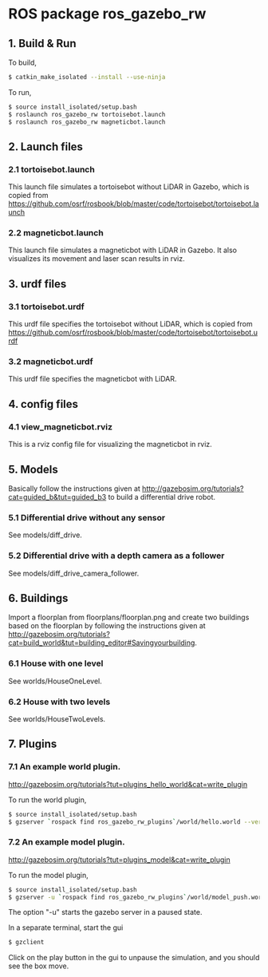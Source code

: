 # ROS package ros_gazebo_rw

## 1. Build & Run

To build,

```bash
$ catkin_make_isolated --install --use-ninja
```

To run,

```bash
$ source install_isolated/setup.bash
$ roslaunch ros_gazebo_rw tortoisebot.launch
$ roslaunch ros_gazebo_rw magneticbot.launch
```

## 2. Launch files

### 2.1 tortoisebot.launch

This launch file simulates a tortoisebot without LiDAR in Gazebo, which is copied from https://github.com/osrf/rosbook/blob/master/code/tortoisebot/tortoisebot.launch

### 2.2 magneticbot.launch

This launch file simulates a magneticbot with LiDAR in Gazebo. It also visualizes its movement and laser scan results in rviz.

## 3. urdf files

### 3.1 tortoisebot.urdf

This urdf file specifies the tortoisebot without LiDAR, which is copied from https://github.com/osrf/rosbook/blob/master/code/tortoisebot/tortoisebot.urdf

### 3.2 magneticbot.urdf

This urdf file specifies the magneticbot with LiDAR.

## 4. config files

### 4.1 view_magneticbot.rviz

This is a rviz config file for visualizing the magneticbot in rviz.

## 5. Models

Basically follow the instructions given at http://gazebosim.org/tutorials?cat=guided_b&tut=guided_b3 to build a differential drive robot.

### 5.1 Differential drive without any sensor

See models/diff_drive.

### 5.2 Differential drive with a depth camera as a follower

See models/diff_drive_camera_follower.

## 6. Buildings

Import a floorplan from floorplans/floorplan.png and create two buildings based on the floorplan by following the instructions given at http://gazebosim.org/tutorials?cat=build_world&tut=building_editor#Savingyourbuilding.

### 6.1 House with one level

See worlds/HouseOneLevel.

### 6.2 House with two levels

See worlds/HouseTwoLevels.

## 7. Plugins

### 7.1 An example world plugin.

http://gazebosim.org/tutorials?tut=plugins_hello_world&cat=write_plugin

To run the world plugin,

```bash
$ source install_isolated/setup.bash
$ gzserver `rospack find ros_gazebo_rw_plugins`/world/hello.world --verbose
```

### 7.2 An example model plugin.

http://gazebosim.org/tutorials?tut=plugins_model&cat=write_plugin

To run the model plugin,

```bash
$ source install_isolated/setup.bash
$ gzserver -u `rospack find ros_gazebo_rw_plugins`/world/model_push.world
```

The option "-u" starts the gazebo server in a paused state.

In a separate terminal, start the gui

```bash
$ gzclient
``` 

Click on the play button in the gui to unpause the simulation, and you should see the box move.